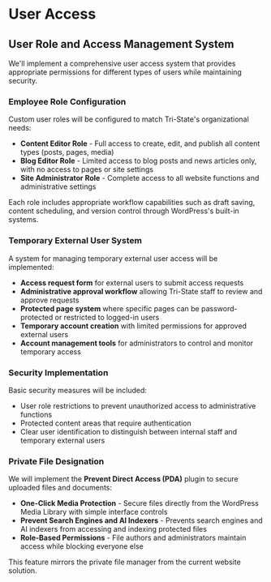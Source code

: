 # User Access

## User Role and Access Management System

We'll implement a comprehensive user access system that provides appropriate permissions for different types of users while maintaining security.

### Employee Role Configuration

Custom user roles will be configured to match Tri-State's organizational needs:

-   **Content Editor Role** - Full access to create, edit, and publish all content types (posts, pages, media)
-   **Blog Editor Role** - Limited access to blog posts and news articles only, with no access to pages or site settings
-   **Site Administrator Role** - Complete access to all website functions and administrative settings

Each role includes appropriate workflow capabilities such as draft saving, content scheduling, and version control through WordPress's built-in systems.

### Temporary External User System

A system for managing temporary external user access will be implemented:

-   **Access request form** for external users to submit access requests
-   **Administrative approval workflow** allowing Tri-State staff to review and approve requests
-   **Protected page system** where specific pages can be password-protected or restricted to logged-in users
-   **Temporary account creation** with limited permissions for approved external users
-   **Account management tools** for administrators to control and monitor temporary access

### Security Implementation

Basic security measures will be included:

-   User role restrictions to prevent unauthorized access to administrative functions
-   Protected content areas that require authentication
-   Clear user identification to distinguish between internal staff and temporary external users

### Private File Designation

We will implement the **Prevent Direct Access (PDA)** plugin to secure uploaded files and documents:

-   **One-Click Media Protection** - Secure files directly from the WordPress Media Library with simple interface controls
-   **Prevent Search Engines and AI Indexers** - Prevents search engines and AI indexers from accessing and indexing protected files
-   **Role-Based Permissions** - File authors and administrators maintain access while blocking everyone else

This feature mirrors the private file manager from the current website solution.

